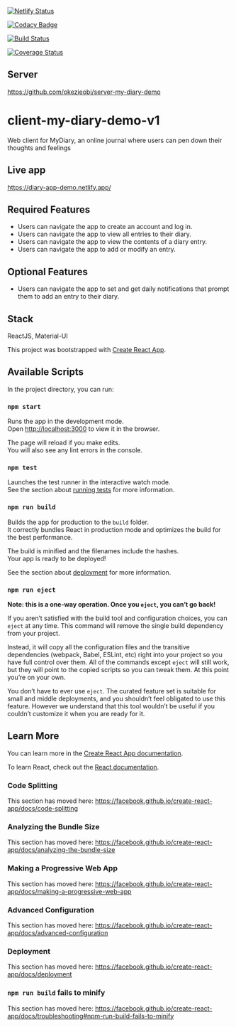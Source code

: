 [![Netlify Status](https://api.netlify.com/api/v1/badges/e54b2167-63be-4b0e-8773-b72d72660f00/deploy-status)](https://app.netlify.com/sites/diary-app-demo/deploys)

[![Codacy Badge](https://app.codacy.com/project/badge/Grade/ecd44881e1ea4364afe36a9f963ad44f)](https://www.codacy.com/manual/okezieobi/client-my-diary-demo?utm_source=github.com&amp;utm_medium=referral&amp;utm_content=okezieobi/client-my-diary-demo&amp;utm_campaign=Badge_Grade)

[![Build Status](https://travis-ci.org/okezieobi/client-my-diary-demo.svg?branch=main)](https://travis-ci.org/okezieobi/client-my-diary-demo)

[![Coverage Status](https://coveralls.io/repos/github/okezieobi/client-my-diary-demo/badge.svg?branch=main)](https://coveralls.io/github/okezieobi/client-my-diary-demo?branch=main)

## Server
https://github.com/okezieobi/server-my-diary-demo

# client-my-diary-demo-v1
Web client for MyDiary, an online journal where users can pen down their thoughts and feelings

## Live app
https://diary-app-demo.netlify.app/

## Required Features
- Users can navigate the app to create an account and log in.
- Users can navigate the app to view all entries to their diary.
- Users can navigate the app to view the contents of a diary entry.
- Users can navigate the app to add or modify an entry.
## Optional Features
- Users can navigate the app to set and get daily notifications that prompt them to add an entry to their diary.

## Stack
ReactJS, Material-UI

This project was bootstrapped with [Create React App](https://github.com/facebook/create-react-app).

## Available Scripts

In the project directory, you can run:

### `npm start`

Runs the app in the development mode.<br />
Open [http://localhost:3000](http://localhost:3000) to view it in the browser.

The page will reload if you make edits.<br />
You will also see any lint errors in the console.

### `npm test`

Launches the test runner in the interactive watch mode.<br />
See the section about [running tests](https://facebook.github.io/create-react-app/docs/running-tests) for more information.

### `npm run build`

Builds the app for production to the `build` folder.<br />
It correctly bundles React in production mode and optimizes the build for the best performance.

The build is minified and the filenames include the hashes.<br />
Your app is ready to be deployed!

See the section about [deployment](https://facebook.github.io/create-react-app/docs/deployment) for more information.

### `npm run eject`

**Note: this is a one-way operation. Once you `eject`, you can’t go back!**

If you aren’t satisfied with the build tool and configuration choices, you can `eject` at any time. This command will remove the single build dependency from your project.

Instead, it will copy all the configuration files and the transitive dependencies (webpack, Babel, ESLint, etc) right into your project so you have full control over them. All of the commands except `eject` will still work, but they will point to the copied scripts so you can tweak them. At this point you’re on your own.

You don’t have to ever use `eject`. The curated feature set is suitable for small and middle deployments, and you shouldn’t feel obligated to use this feature. However we understand that this tool wouldn’t be useful if you couldn’t customize it when you are ready for it.

## Learn More

You can learn more in the [Create React App documentation](https://facebook.github.io/create-react-app/docs/getting-started).

To learn React, check out the [React documentation](https://reactjs.org/).

### Code Splitting

This section has moved here: https://facebook.github.io/create-react-app/docs/code-splitting

### Analyzing the Bundle Size

This section has moved here: https://facebook.github.io/create-react-app/docs/analyzing-the-bundle-size

### Making a Progressive Web App

This section has moved here: https://facebook.github.io/create-react-app/docs/making-a-progressive-web-app

### Advanced Configuration

This section has moved here: https://facebook.github.io/create-react-app/docs/advanced-configuration

### Deployment

This section has moved here: https://facebook.github.io/create-react-app/docs/deployment

### `npm run build` fails to minify

This section has moved here: https://facebook.github.io/create-react-app/docs/troubleshooting#npm-run-build-fails-to-minify
